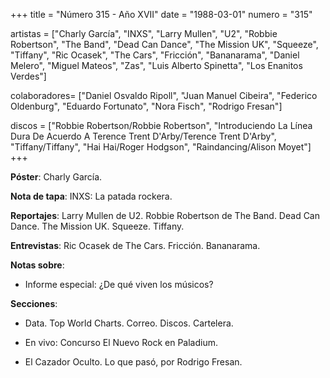 +++
title = "Número 315 - Año XVII"
date = "1988-03-01"
numero = "315"

artistas = ["Charly García", "INXS", "Larry Mullen", "U2", "Robbie Robertson", "The Band", "Dead Can Dance", "The Mission UK", "Squeeze", "Tiffany", "Ric Ocasek", "The Cars", "Fricción", "Bananarama", "Daniel Melero", "Miguel Mateos", "Zas", "Luis Alberto Spinetta", "Los Enanitos Verdes"]

colaboradores= ["Daniel Osvaldo Ripoll", "Juan Manuel Cibeira", "Federico Oldenburg", "Eduardo Fortunato", "Nora Fisch", "Rodrigo Fresan"]

discos = ["Robbie Robertson/Robbie Robertson", "Introduciendo La Línea Dura De Acuerdo A Terence Trent D'Arby/Terence Trent D'Arby", "Tiffany/Tiffany", "Hai Hai/Roger Hodgson", "Raindancing/Alison Moyet"]
+++

**Póster**: Charly García.

**Nota de tapa**: INXS: La patada rockera.

**Reportajes**: Larry Mullen de U2. Robbie Robertson de The Band. Dead Can Dance. The Mission UK. Squeeze. Tiffany.

**Entrevistas**: Ric Ocasek de The Cars. Fricción. Bananarama.

**Notas sobre**:

- Informe especial: ¿De qué viven los músicos?

**Secciones**:

- Data. Top World Charts. Correo. Discos. Cartelera.

- En vivo: Concurso El Nuevo Rock en Paladium.

- El Cazador Oculto. Lo que pasó, por Rodrigo Fresan.